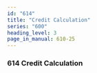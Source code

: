 ```yaml
---
id: "614"
title: "Credit Calculation"
series: "600"
heading_level: 3
page_in_manual: 610-25
---
```


### 614 Credit Calculation